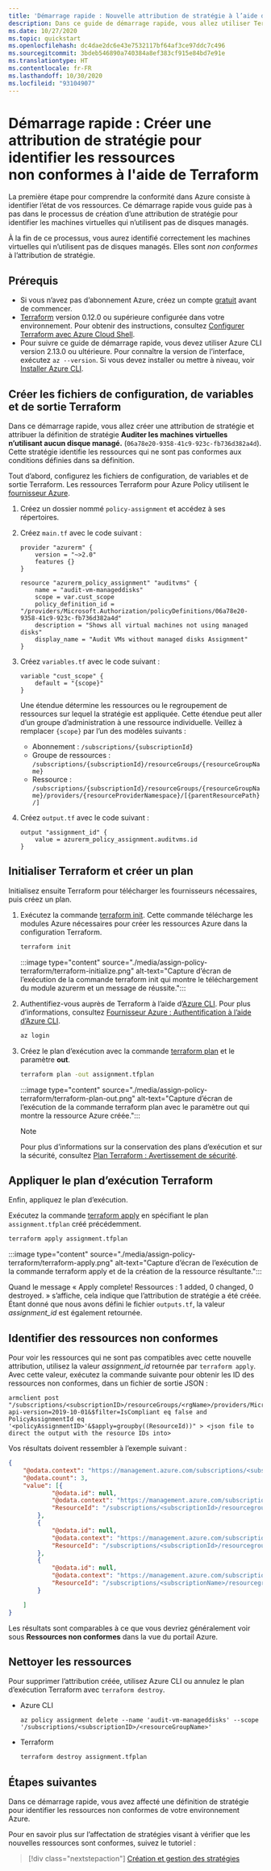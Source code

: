 ```yaml
---
title: 'Démarrage rapide : Nouvelle attribution de stratégie à l’aide de Terraform'
description: Dans ce guide de démarrage rapide, vous allez utiliser Terraform et la syntaxe HCL pour créer une attribution de stratégie dans le but d’identifier les ressources non conformes.
ms.date: 10/27/2020
ms.topic: quickstart
ms.openlocfilehash: dc4dae2dc6e43e7532117bf64af3ce97ddc7c496
ms.sourcegitcommit: 3bdeb546890a740384a8ef383cf915e84bd7e91e
ms.translationtype: HT
ms.contentlocale: fr-FR
ms.lasthandoff: 10/30/2020
ms.locfileid: "93104907"
---
```

# <a name="quickstart-create-a-policy-assignment-to-identify-non-compliant-resources-using-terraform"></a>Démarrage rapide : Créer une attribution de stratégie pour identifier les ressources non conformes à l'aide de Terraform

La première étape pour comprendre la conformité dans Azure consiste à identifier l’état de vos ressources.
Ce démarrage rapide vous guide pas à pas dans le processus de création d’une attribution de stratégie pour identifier les machines virtuelles qui n’utilisent pas de disques managés.

À la fin de ce processus, vous aurez identifié correctement les machines virtuelles qui n’utilisent pas de disques managés. Elles sont _non conformes_ à l’attribution de stratégie.

## <a name="prerequisites"></a>Prérequis

- Si vous n’avez pas d’abonnement Azure, créez un compte [gratuit](https://azure.microsoft.com/free/) avant de commencer.
- [Terraform](https://www.terraform.io/) version 0.12.0 ou supérieure configurée dans votre environnement.
  Pour obtenir des instructions, consultez [Configurer Terraform avec Azure Cloud Shell](/azure/developer/terraform/get-started-cloud-shell).
- Pour suivre ce guide de démarrage rapide, vous devez utiliser Azure CLI version 2.13.0 ou ultérieure. Pour connaître la version de l’interface, exécutez `az --version`. Si vous devez installer ou mettre à niveau, voir [Installer Azure CLI](/cli/azure/install-azure-cli).

## <a name="create-the-terraform-configuration-variable-and-output-file"></a>Créer les fichiers de configuration, de variables et de sortie Terraform

Dans ce démarrage rapide, vous allez créer une attribution de stratégie et attribuer la définition de stratégie **Auditer les machines virtuelles n’utilisant aucun disque managé.** (`06a78e20-9358-41c9-923c-fb736d382a4d`). Cette stratégie identifie les ressources qui ne sont pas conformes aux conditions définies dans sa définition.

Tout d’abord, configurez les fichiers de configuration, de variables et de sortie Terraform. Les ressources Terraform pour Azure Policy utilisent le [fournisseur Azure](https://www.terraform.io/docs/providers/azurerm/index.html).

1. Créez un dossier nommé `policy-assignment` et accédez à ses répertoires.

1. Créez `main.tf` avec le code suivant :

   ```hcl
   provider "azurerm" {
       version = "~>2.0"
       features {}
   }
   
   resource "azurerm_policy_assignment" "auditvms" {
       name = "audit-vm-manageddisks"
       scope = var.cust_scope
       policy_definition_id = "/providers/Microsoft.Authorization/policyDefinitions/06a78e20-9358-41c9-923c-fb736d382a4d"
       description = "Shows all virtual machines not using managed disks"
       display_name = "Audit VMs without managed disks Assignment"
   }
   ```
1. Créez `variables.tf` avec le code suivant :

   ```hcl
   variable "cust_scope" {
       default = "{scope}"
   }
   ```

   Une étendue détermine les ressources ou le regroupement de ressources sur lequel la stratégie est appliquée. Cette étendue peut aller d’un groupe d’administration à une ressource individuelle. Veillez à remplacer `{scope}` par l’un des modèles suivants :

   - Abonnement : `/subscriptions/{subscriptionId}`
   - Groupe de ressources : `/subscriptions/{subscriptionId}/resourceGroups/{resourceGroupName}`
   - Ressource : `/subscriptions/{subscriptionId}/resourceGroups/{resourceGroupName}/providers/{resourceProviderNamespace}/[{parentResourcePath}/]`

1. Créez `output.tf` avec le code suivant :

   ```hcl
   output "assignment_id" {
       value = azurerm_policy_assignment.auditvms.id
   }
   ```

## <a name="initialize-terraform-and-create-plan"></a>Initialiser Terraform et créer un plan

Initialisez ensuite Terraform pour télécharger les fournisseurs nécessaires, puis créez un plan.

1. Exécutez la commande [terraform init](https://www.terraform.io/docs/commands/init.html). Cette commande télécharge les modules Azure nécessaires pour créer les ressources Azure dans la configuration Terraform.

   ```bash
   terraform init
   ```

   :::image type="content" source="./media/assign-policy-terraform/terraform-initialize.png" alt-text="Capture d’écran de l’exécution de la commande terraform init qui montre le téléchargement du module azurerm et un message de réussite.":::

1. Authentifiez-vous auprès de Terraform à l’aide d’[Azure CLI](/cli/azure/). Pour plus d’informations, consultez [Fournisseur Azure : Authentification à l’aide d’Azure CLI](https://www.terraform.io/docs/providers/azurerm/guides/azure_cli.html).

   ```bash
   az login
   ```

1. Créez le plan d’exécution avec la commande [terraform plan](https://www.terraform.io/docs/commands/plan.html) et le paramètre **out**.

   ```bash
   terraform plan -out assignment.tfplan
   ```

   :::image type="content" source="./media/assign-policy-terraform/terraform-plan-out.png" alt-text="Capture d’écran de l’exécution de la commande terraform plan avec le paramètre out qui montre la ressource Azure créée.":::

   > [!NOTE]
   > Pour plus d’informations sur la conservation des plans d’exécution et sur la sécurité, consultez [Plan Terraform : Avertissement de sécurité](https://www.terraform.io/docs/commands/plan.html#security-warning).

## <a name="apply-the-terraform-execution-plan"></a>Appliquer le plan d’exécution Terraform

Enfin, appliquez le plan d’exécution.

Exécutez la commande [terraform apply](https://www.terraform.io/docs/commands/apply.html) en spécifiant le plan `assignment.tfplan` créé précédemment.

```bash
terraform apply assignment.tfplan
```

:::image type="content" source="./media/assign-policy-terraform/terraform-apply.png" alt-text="Capture d’écran de l’exécution de la commande terraform apply et de la création de la ressource résultante.":::

Quand le message « Apply complete! Ressources : 1 added, 0 changed, 0 destroyed. » s’affiche, cela indique que l’attribution de stratégie a été créée. Étant donné que nous avons défini le fichier `outputs.tf`, la valeur _assignment\_id_ est également retournée.

## <a name="identify-non-compliant-resources"></a>Identifier des ressources non conformes

Pour voir les ressources qui ne sont pas compatibles avec cette nouvelle attribution, utilisez la valeur _assignment\_id_ retournée par `terraform apply`. Avec cette valeur, exécutez la commande suivante pour obtenir les ID des ressources non conformes, dans un fichier de sortie JSON :

```console
armclient post "/subscriptions/<subscriptionID>/resourceGroups/<rgName>/providers/Microsoft.PolicyInsights/policyStates/latest/queryResults?api-version=2019-10-01&$filter=IsCompliant eq false and PolicyAssignmentId eq '<policyAssignmentID>'&$apply=groupby((ResourceId))" > <json file to direct the output with the resource IDs into>
```

Vos résultats doivent ressembler à l’exemple suivant :

```json
{
    "@odata.context": "https://management.azure.com/subscriptions/<subscriptionId>/providers/Microsoft.PolicyInsights/policyStates/$metadata#latest",
    "@odata.count": 3,
    "value": [{
            "@odata.id": null,
            "@odata.context": "https://management.azure.com/subscriptions/<subscriptionId>/providers/Microsoft.PolicyInsights/policyStates/$metadata#latest/$entity",
            "ResourceId": "/subscriptions/<subscriptionId>/resourcegroups/<rgname>/providers/microsoft.compute/virtualmachines/<virtualmachineId>"
        },
        {
            "@odata.id": null,
            "@odata.context": "https://management.azure.com/subscriptions/<subscriptionId>/providers/Microsoft.PolicyInsights/policyStates/$metadata#latest/$entity",
            "ResourceId": "/subscriptions/<subscriptionId>/resourcegroups/<rgname>/providers/microsoft.compute/virtualmachines/<virtualmachine2Id>"
        },
        {
            "@odata.id": null,
            "@odata.context": "https://management.azure.com/subscriptions/<subscriptionId>/providers/Microsoft.PolicyInsights/policyStates/$metadata#latest/$entity",
            "ResourceId": "/subscriptions/<subscriptionName>/resourcegroups/<rgname>/providers/microsoft.compute/virtualmachines/<virtualmachine3ID>"
        }

    ]
}
```

Les résultats sont comparables à ce que vous devriez généralement voir sous **Ressources non conformes** dans la vue du portail Azure.

## <a name="clean-up-resources"></a>Nettoyer les ressources

Pour supprimer l’attribution créée, utilisez Azure CLI ou annulez le plan d’exécution Terraform avec `terraform destroy`.

- Azure CLI

  ```azurecli-interactive
  az policy assignment delete --name 'audit-vm-manageddisks' --scope '/subscriptions/<subscriptionID>/<resourceGroupName>'
  ```

- Terraform

  ```bash
  terraform destroy assignment.tfplan
  ```

## <a name="next-steps"></a>Étapes suivantes

Dans ce démarrage rapide, vous avez affecté une définition de stratégie pour identifier les ressources non conformes de votre environnement Azure.

Pour en savoir plus sur l’affectation de stratégies visant à vérifier que les nouvelles ressources sont conformes, suivez le tutoriel :

> [!div class="nextstepaction"]
> [Création et gestion des stratégies](./tutorials/create-and-manage.md)
